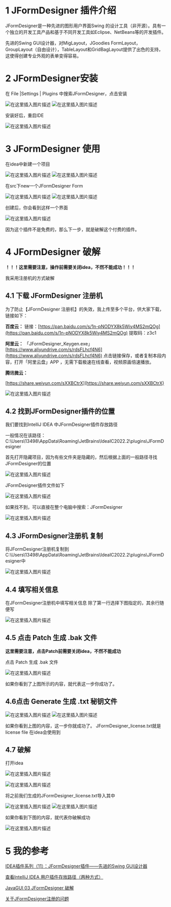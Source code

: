
# 1 JFormDesigner 插件介绍
JFormDesigner是一种先进的图形用户界面Swing 的设计工具（非开源）。具有一个独立的开发工具产品和基于不同开发工具如Eclipse、NetBeans等的开发插件。

先进的Swing GUI设计器，对MigLayout，JGoodies FormLayout，GroupLayout（自由设计），TableLayout和GridBagLayout提供了出色的支持，这使得创建专业外观的表单变得容易。

# 2 JFormDesigner安装
在 File |Settings | Plugins 中搜索JFormDesigner，点击安装

![在这里插入图片描述](https://img-blog.csdnimg.cn/25852f588ff14100a6b8040086bb9022.png)
![在这里插入图片描述](https://img-blog.csdnimg.cn/72b7ab478a424c1381f35ed0914a08a9.png)

安装好后，重启IDE

![在这里插入图片描述](https://img-blog.csdnimg.cn/f46e8fe8aa064271a3c253f9eb57db19.png)

# 3 JFormDesigner 使用

在idea中新建一个项目

![在这里插入图片描述](https://img-blog.csdnimg.cn/fa631a55260b44bc9578b8a9370a23e0.png)
![在这里插入图片描述](https://img-blog.csdnimg.cn/67c9454aef0044ca9f70f39235974533.png)

在src下new一个JFormDesigner Form

![在这里插入图片描述](https://img-blog.csdnimg.cn/7ee332afea284370930b2b7327784eb4.png)
![在这里插入图片描述](https://img-blog.csdnimg.cn/4bc23fba59dd4cc5b0bb060478dc09f0.png)

创建后，你会看到这样一个界面

![在这里插入图片描述](https://img-blog.csdnimg.cn/83c1cd540c984db39923ffc099cc3744.png)

因为这个插件不是免费的，那么下一步，就是破解这个付费的插件。

# 4 JFormDesigner 破解

**！！！这里需要注意，操作前需要关闭idea，不然不能成功！！！**

我采用注册机的方式破解
## 4.1 下载 JFormDesigner 注册机

为了防止【JFormDesigner 注册机】的失效，我上传至多个平台，供大家下载，链接如下：

**百度云：**
链接：[https://pan.baidu.com/s/1n-pNODYX8k5Wiy4MS2mQOg](https://pan.baidu.com/s/1n-pNODYX8k5Wiy4MS2mQOg) 
提取码：z3c1

**阿里云：**
「JFormDesigner_Keygen.exe」[https://www.aliyundrive.com/s/rdsFLhcf4N6](https://www.aliyundrive.com/s/rdsFLhcf4N6)
点击链接保存，或者复制本段内容，打开「阿里云盘」APP ，无需下载极速在线查看，视频原画倍速播放。

**腾讯微云：**

[https://share.weiyun.com/sXXBCtrX](https://share.weiyun.com/sXXBCtrX)

![在这里插入图片描述](https://img-blog.csdnimg.cn/b25e941588434eabac74987acb4c1515.png)

## 4.2 找到JFormDesigner插件的位置
我们要找到IntelliJ IDEA 中JFormDesigner插件存放路径

一般情况在该路径：C:\Users\13498\AppData\Roaming\JetBrains\IdeaIC2022.2\plugins\JFormDesigner

首先打开隐藏项目，因为有些文件夹是隐藏的，然后根据上面的一般路径寻找JFormDesigner的位置

![在这里插入图片描述](https://img-blog.csdnimg.cn/32541df9270e48289bde0f09192285ab.png)

JFormDesigner插件文件如下

![在这里插入图片描述](https://img-blog.csdnimg.cn/da5dc141780b420bb360038965b07ac9.png)

如果找不到，可以直接在整个电脑中搜索：JFormDesigner

![在这里插入图片描述](https://img-blog.csdnimg.cn/3f9a3118ecb04db0a04f8d4170569421.png)

## 4.3 JFormDesigner注册机 复制
将JFormDesigner注册机复制到C:\Users\13498\AppData\Roaming\JetBrains\IdeaIC2022.2\plugins\JFormDesigner中

![在这里插入图片描述](https://img-blog.csdnimg.cn/e0f870c129ec444f90255cb019e6df60.png)
## 4.4 填写相关信息
在JFormDesigner注册机中填写相关信息
除了第一行选择下图指定的，其余行随便写

![在这里插入图片描述](https://img-blog.csdnimg.cn/65847b05b7b146c9b786b7d0881bd583.png)

## 4.5 点击 Patch 生成 .bak 文件
**这里需要注意，点击Patch前需要关闭idea，不然不能成功**

点击 Patch 生成 .bak 文件

![在这里插入图片描述](https://img-blog.csdnimg.cn/2f5c8e9aef75460d846d55808cfb5744.png)

如果你看到了上图所示的内容，就代表这一步你成功了。

## 4.6点击 Generate 生成 .txt 秘钥文件

![在这里插入图片描述](https://img-blog.csdnimg.cn/38ec61df13284ff5a4a3ba0b85c058fe.png)
![在这里插入图片描述](https://img-blog.csdnimg.cn/abfbe53b630c4f07a6b4808173e05c3c.png)

如果你看到上图的内容，这一步你就成功了。
JFormDesigner_license.txt就是license file
在idea会使用到

## 4.7 破解
打开idea

![在这里插入图片描述](https://img-blog.csdnimg.cn/217bd949b0624f2487162afc94512439.png)

![在这里插入图片描述](https://img-blog.csdnimg.cn/d13098dfdf4e4c9688a361c11f846e00.png)

将之前我们生成的JFormDesigner_license.txt导入其中

![在这里插入图片描述](https://img-blog.csdnimg.cn/a567fe8d243a49b0a738cc142719bf18.png)
![在这里插入图片描述](https://img-blog.csdnimg.cn/eb6497e3986c4b9da106104c531488cb.png)

如果你看到下图的内容，就代表你破解成功

![在这里插入图片描述](https://img-blog.csdnimg.cn/c85421c3769a4445a3f48c6f76a0f042.png)




# 5 我的参考
[IDEA插件系列（11）：JFormDesigner插件——先进的Swing GUI设计器](https://blog.csdn.net/cnds123321/article/details/102861534)

[查看IntelliJ IDEA 用户插件存放路径（两种方式）](https://www.cnblogs.com/hunmeng/p/13945198.html)

[JavaGUI 03 JFormDesigner 破解](https://www.cnblogs.com/MuQuanyu-YuGod/p/15000694.html)

[关于JFormDesigner注册的问题](https://blog.csdn.net/cnds123321/article/details/105775787)
